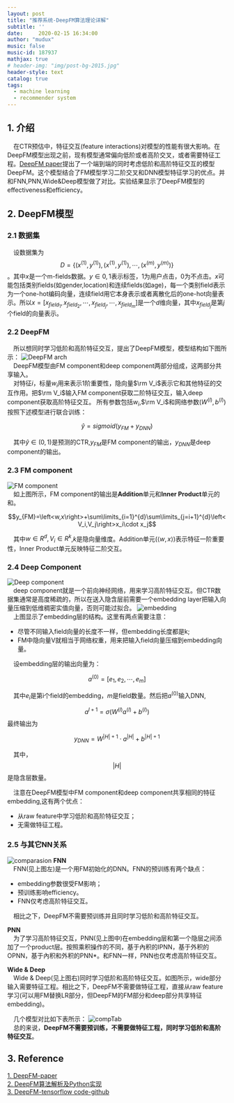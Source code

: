 ```yaml
---
layout: post
title: "推荐系统-DeepFM算法理论详解"
subtitle: ''
date:     2020-02-15 16:34:00
author: "mudux"
music: false
music-id: 187937
mathjax: true
# header-img: "img/post-bg-2015.jpg"
header-style: text
catalog: true
tags:
  - machine learning
  - recommender system
---
```


## 1. 介绍
&emsp;在CTR预估中，特征交互(feature interactions)对模型的性能有很大影响。在DeepFM模型出现之前，现有模型通常偏向低阶或者高阶交叉，或者需要特征工程。[DeepFM paper](https://www.ijcai.org/Proceedings/2017/0239.pdf)提出了一个端到端的同时考虑低阶和高阶特征交互的模型DeepFM。这个模型结合了FM模型学习二阶交叉和DNN模型特征学习的优点。并和FNN,PNN,Wide&Deep模型做了对比。实验结果显示了DeepFM模型的effectiveness和efficiency。

## 2. DeepFM模型
### 2.1 数据集
&emsp;设数据集为$$D=\left\{(x^{(1)}, y^{(1)}),(x^{(1)}, y^{(1)}),\cdots, (x^{(m)}, y^{(m)})\right\}$$。其中$x$是一个m-fields数据。$y\in{0,1}$表示标签，1为用户点击，0为不点击。$x$可能包括类别fields(如gender,location)和连续fields(如age)，每一个类别field表示为一个one-hot编码向量，连续field用它本身表示或者离散化后的one-hot向量表示。所以$x=\left[x_{field_1},x_{field_2},\cdots,x_{field_j},\cdots, x_{field_m}\right]$是一个$d$维向量，其中$x_{field_j}$是第$j$个field的向量表示。
### 2.2 DeepFM
&emsp;所以想同时学习低阶和高阶特征交互，提出了DeepFM模型，模型结构如下图所示：
![DeepFM arch](https://gitee.com/alston972/MarkDownPhotos/raw/master/2020-02-15/DeepFMarch.PNG)  
&emsp;DeepFM模型由FM component和deep component两部分组成，这两部分共享输入。  
&emsp;对特征$i$，标量$w_i$用来表示1阶重要性，隐向量$\rm V_i$表示它和其他特征的交互作用。把$\rm V_i$输入FM component获取二阶特征交互，输入deep component获取高阶特征交互。
所有参数包括$w_i$,$\rm V_i$和网络参数($W^{(l)},b^{(l)}$)按照下述模型进行联合训练：

$$\widehat y=sigmoid(y_{FM}+y_{DNN})$$

&emsp;其中$\widehat y\in(0,1)$是预测的CTR,$y_{FM}$是FM component的输出，$y_{DNN}$是deep component的输出。

### 2.3 FM component
![FM component](https://gitee.com/alston972/MarkDownPhotos/raw/master/2020-02-15/FMComp.PNG)  
&emsp;如上图所示，FM component的输出是**Addition**单元和**Inner Product**单元的和。

$$y_{FM}=\left<w,x\right>+\sum\limits_{i=1}^{d}\sum\limits_{j=i+1}^{d}\left<V_i,V_j\right>x_i\cdot x_j$$

&emsp;其中$w\in R^{d},V_i\in R^k$,$k$是隐向量维度。Addition单元($\left<w,x\right>$)表示特征一阶重要性，Inner Product单元反映特征二阶交互。

### 2.4 Deep Component
![Deep component](https://gitee.com/alston972/MarkDownPhotos/raw/master/2020-02-15/DeepComp.PNG)  
&emsp;deep component就是一个前向神经网络，用来学习高阶特征交互。但CTR数据集通常是高度稀疏的，所以在送入隐含层前需要一个embedding layer把输入向量压缩到低维稠密实值向量，否则可能过拟合。
![embedding](https://gitee.com/alston972/MarkDownPhotos/raw/master/2020-02-15/embedding.PNG)  
&emsp;上图显示了embedding层的结构。这里有两点需要注意：
- 尽管不同输入field向量的长度不一样，但embedding长度都是k;
- FM中隐向量V就相当于网络权重，用来把输入field向量压缩到embedding向量。

&emsp;设embedding层的输出向量为：

$$a^{(0)}=\left[e_1,e_2,\cdots, e_m\right]$$

&emsp;其中$e_i$是第i个field的embedding，$m$是field数量。然后把$a^{(0)}$输入DNN,

$$a^{l+1}=\sigma \left(W^{(l)}a^{(l)}+b^{(l)}\right)$$
最终输出为

$$y_{DNN}=W^{|H|+1}\cdot a^{|H|}+b^{|H|+1}$$

&emsp;其中，$$|H|$$
是隐含层数量。

&emsp;注意在DeepFM模型中FM component和deep component共享相同的特征embedding,这有两个优点：
- 从raw feature中学习低阶和高阶特征交互；
- 无需做特征工程。

### 2.5 与其它NN关系
![comparasion](https://gitee.com/alston972/MarkDownPhotos/raw/master/2020-02-15/comparasion.PNG)
**FNN**  
&emsp;FNN(见上图左)是一个用FM初始化的DNN。FNN的预训练有两个缺点：
- embedding参数很受FM影响；
- 预训练影响efficiency。
- FNN仅考虑高阶特征交互。

&emsp;相比之下，DeepFM不需要预训练并且同时学习低阶和高阶特征交互。

**PNN**  
&emsp;为了学习高阶特征交互，PNN(见上图中)在embedding层和第一个隐层之间添加了一个product层。按照乘积操作的不同，基于內积的IPNN，基于外积的OPNN，基于內积和外积的PNN*。和FNN一样，PNN也仅考虑高阶特征交互。

**Wide & Deep**  
&emsp;Wide & Deep(见上图右)同时学习低阶和高阶特征交互。如图所示，wide部分输入需要特征工程。相比之下，DeepFM不需要做特征工程，直接从raw feature学习(可以用FM替换LR部分，但DeepFM的FM部分和deep部分共享特征embedding)。

&emsp;几个模型对比如下表所示：
![compTab](https://gitee.com/alston972/MarkDownPhotos/raw/master/2020-02-15/compTab.PNG)  
&emsp;总的来说，**DeepFM不需要预训练，不需要做特征工程，同时学习低阶和高阶特征交互**。

## 3. Reference
[1. DeepFM-paper](https://www.ijcai.org/Proceedings/2017/0239.pdf)  
[2. DeepFM算法解析及Python实现](https://www.cnblogs.com/wkang/p/9881921.html)  
[3. DeepFM-tensorflow code-github](https://github.com/ChenglongChen/tensorflow-DeepFM)  